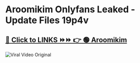 
 # Aroomikim Onlyfans Leaked - Update Files 19p4v

## <h2><a href="https://clipsfans.com/Aroomikim&ref=git">🔗 Click to LINKS ⏩⏩ 👉 🟢 Aroomikim </a></h2>

<a href="https://clipsfans.com/Aroomikim&ref=git" rel="nofollow" data-target="animated-image.originalLink"><img src="https://i.ibb.co.com/xMMVF88/686577567.gif" alt="Viral Video Original" style="max-width: 100%; display: inline-block;" data-target="animated-image.originalImage"></a>

